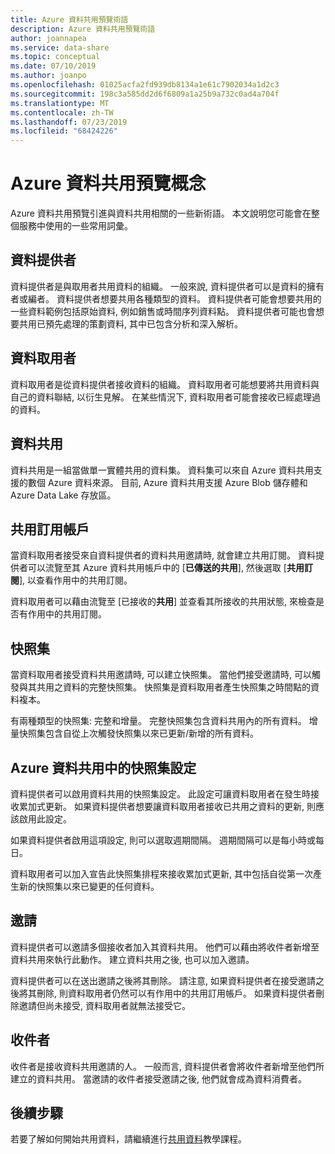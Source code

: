 ```yaml
---
title: Azure 資料共用預覽術語
description: Azure 資料共用預覽術語
author: joannapea
ms.service: data-share
ms.topic: conceptual
ms.date: 07/10/2019
ms.author: joanpo
ms.openlocfilehash: 01025acfa2fd939db8134a1e61c7902034a1d2c3
ms.sourcegitcommit: 198c3a585dd2d6f6809a1a25b9a732c0ad4a704f
ms.translationtype: MT
ms.contentlocale: zh-TW
ms.lasthandoff: 07/23/2019
ms.locfileid: "68424226"
---
```

# <a name="azure-data-share-preview-concepts"></a>Azure 資料共用預覽概念 

Azure 資料共用預覽引進與資料共用相關的一些新術語。 本文說明您可能會在整個服務中使用的一些常用詞彙。 

## <a name="data-provider"></a>資料提供者

資料提供者是與取用者共用資料的組織。 一般來說, 資料提供者可以是資料的擁有者或編者。 資料提供者想要共用各種類型的資料。 資料提供者可能會想要共用的一些資料範例包括原始資料, 例如銷售或時間序列資料點。 資料提供者可能也會想要共用已預先處理的策劃資料, 其中已包含分析和深入解析。 

## <a name="data-consumer"></a>資料取用者 

資料取用者是從資料提供者接收資料的組織。 資料取用者可能想要將共用資料與自己的資料聯結, 以衍生見解。 在某些情況下, 資料取用者可能會接收已經處理過的資料。 

## <a name="data-share"></a>資料共用

資料共用是一組當做單一實體共用的資料集。 資料集可以來自 Azure 資料共用支援的數個 Azure 資料來源。 目前, Azure 資料共用支援 Azure Blob 儲存體和 Azure Data Lake 存放區。 

## <a name="share-subscription"></a>共用訂用帳戶 

當資料取用者接受來自資料提供者的資料共用邀請時, 就會建立共用訂閱。 資料提供者可以流覽至其 Azure 資料共用帳戶中的 [**已傳送的共用**], 然後選取 [**共用訂閱**], 以查看作用中的共用訂閱。

資料取用者可以藉由流覽至 [已接收的**共用**] 並查看其所接收的共用狀態, 來檢查是否有作用中的共用訂閱。 

## <a name="snapshot"></a>快照集

當資料取用者接受資料共用邀請時, 可以建立快照集。 當他們接受邀請時, 可以觸發與其共用之資料的完整快照集。 快照集是資料取用者產生快照集之時間點的資料複本。 

有兩種類型的快照集: 完整和增量。 完整快照集包含資料共用內的所有資料。 增量快照集包含自從上次觸發快照集以來已更新/新增的所有資料。 

## <a name="snapshot-settings-in-azure-data-share"></a>Azure 資料共用中的快照集設定
 
資料提供者可以啟用資料共用的快照集設定。 此設定可讓資料取用者在發生時接收累加式更新。 如果資料提供者想要讓資料取用者接收已共用之資料的更新, 則應該啟用此設定。 

如果資料提供者啟用這項設定, 則可以選取週期間隔。 週期間隔可以是每小時或每日。 

資料取用者可以加入宣告此快照集排程來接收累加式更新, 其中包括自從第一次產生新的快照集以來已變更的任何資料。 

## <a name="invitation"></a>邀請

資料提供者可以邀請多個接收者加入其資料共用。 他們可以藉由將收件者新增至資料共用來執行此動作。 建立資料共用之後, 也可以加入邀請。 

資料提供者可以在送出邀請之後將其刪除。 請注意, 如果資料提供者在接受邀請之後將其刪除, 則資料取用者仍然可以有作用中的共用訂用帳戶。 如果資料提供者刪除邀請但尚未接受, 資料取用者就無法接受它。 

## <a name="recipient"></a>收件者

收件者是接收資料共用邀請的人。 一般而言, 資料提供者會將收件者新增至他們所建立的資料共用。 當邀請的收件者接受邀請之後, 他們就會成為資料消費者。  

## <a name="next-steps"></a>後續步驟

若要了解如何開始共用資料，請繼續進行[共用資料](share-your-data.md)教學課程。

